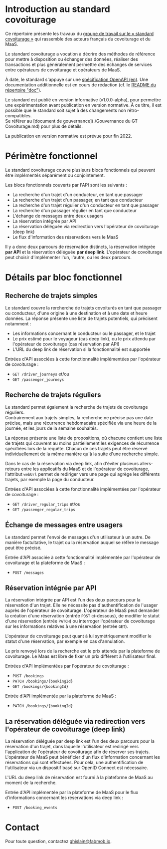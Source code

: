 # Introduction au standard covoiturage

Ce répertoire présente les travaux du [groupe de travail sur le « standard 
covoiturage 
»](https://wiki.lafabriquedesmobilites.fr/wiki/Standard_Covoiturage)
qui rassemble des acteurs français du covoiturage et du MaaS.

Le standard covoiturage a vocation à décrire des méthodes de référence pour
mettre à disposition ou échanger des données, réaliser des transactions et plus
généralement permettre des échanges de services entre opérateurs de covoiturage
et opérateurs de MaaS.


À date, le standard s'appuye sur une
[spécification OpenAPI (en)](./standard-covoiturage_openapi.yaml).
Une documentation additionnelle est en cours de rédaction (cf. le
[README du répertoire "doc"](./doc/README.fr.md)).

Le standard est publié en version informative (v1.0.0-alpha), pour permettre 
une expérimentation avant publication en version normative. À ce titre, il est 
possible que le standard soit sujet à des changements non rétro-compatibles.  
Se référer au
[document de gouvernance](./Gouvernance du GT Covoiturage.md) pour plus de 
détails.

La publication en version normative est prévue pour fin 2022.

# Périmètre fonctionnel

Le standard covoiturage couvre plusieurs blocs fonctionnels qui peuvent être 
implémentés séparément ou conjointement.

Les blocs fonctionnels couverts par l'API sont les suivants :

* La recherche d'un trajet d'un conducteur, en tant que passager
* La recherche d'un trajet d'un passager, en tant que conducteur
* La recherche d'un trajet régulier d'un conducteur en tant que passager
* La recherche d'un passager régulier en tant que conducteur
* L'échange de messages entre deux usagers
* La réservation intégrée par API
* La réservation déléguée via redirection vers l'opérateur de covoiturage 
  (deep link)
* Le flux d'information des réservations vers le MaaS

Il y a donc deux parcours de réservation distincts, la réservation intégrée 
**par API** et la réservation déléguée **par deep link**. L'opérateur de 
covoiturage peut choisir d'implémenter l'un, l'autre, ou les deux parcours.

# Détails par bloc fonctionnel

## Recherche de trajets simples

Le standard couvre la rercherche de trajets covoiturés en tant que passager ou 
conducteur, d'une origine à une destination et à une date et heure données. La 
réponse présente une liste de trajets potentiels, qui précisent notamment :

* Les informations concernant le conducteur ou le passager, et le trajet
* Le prix estimé pour le voyageur (cas deep link), ou le prix attendu par 
  l'opérateur de covoiturage (cas réservation par API)
* L'URL du deep link de réservation si la fonctionnalité est supportée

Entrées d'API associées à cette fonctionnalité implémentées par l'opérateur de 
covoiturage :

* `GET /driver_journeys` et/ou
* `GET /passenger_journeys`
 
## Recherche de trajets réguliers

Le standard permet également la recherche de trajets de covoiturage réguliers.  
Contrairement aux trajets simples, la recherche ne précise pas une date 
précise, mais une récurrence hebdomadaire spécifiée via une heure de la 
journée, et les jours de la semaine souhaités.

La réponse présente une liste de propositions, où chacune contient une liste 
de trajets qui couvrent au moins partiellement les exigences de récurrence 
spécifiées lors de la requête. Chacun de ces trajets peut être réservé 
individuellement de la même manière qu'à la suite d'une recherche simple.

Dans le cas de la réservation via deep link, afin d'éviter plusieurs 
allers-retours entre les applicatifs du MaaS et de l'opérateur de covoiturage, 
l'attribut `webUrl` permet de rediriger vers une page qui agrège les 
différents trajets, par exemple la page du conducteur.

Entrées d'API associées à cette fonctionnalité implémentées par l'opérateur de 
covoiturage :

* `GET /driver_regular_trips` et/ou
* `GET /passenger_regular_trips`
 
## Échange de messages entre usagers

Le standard permet l'envoi de messages d'un utilisateur à un autre. De manière 
factultative, le trajet ou la réservation auquel se réfère le message peut 
être précisé.

Entrée d'API associée à cette fonctionnalité implémentée par l'opérateur de 
covoiturage et la plateforme de MaaS :

* `POST /messages` 
  

## Réservation intégrée par API

La réservation intégrée par API est l'un des deux parcours pour la réservation 
d'un trajet. Elle ne nécessite pas d'authentification de l'usager auprès de 
l'opérateur de covoiturage.  L'opérateur de MaaS peut demander la création 
d'une réservation (entrée `POST` ci-dessous), de modifier le statut d'une 
réservation (entrée `PATCH`) ou interroger l'opérateur de covoiturage sur les 
informations relatives à une réservation (entrée `GET`).

L'opérateur de covoiturage peut quant à lui symétriquement modifier le statut 
d'une réservation, par exemple en cas d'annulation.

Le prix renvoyé lors de la recherche est le prix attendu par la plateforme de 
covoiturage. Le Maas est libre de fixer un prix différent à l'utilisateur 
final.


Entrées d'API implémentées par l'opérateur de covoiturage :

* `POST /bookings`
* `PATCH /bookings/{bookingId}`
* `GET /bookings/{bookingId}`

Entrée d'API implémentée par la plateforme de MaaS :

* `PATCH /bookings/{bookingId}` 
  
## La réservation déléguée via redirection vers l'opérateur de covoiturage (deep link)

La réservation déléguée par deep link est l'un des deux parcours pour la 
réservation d'un trajet, dans laquelle l'utilisateur est redirigé vers 
l'application de l'opérateur de covoiturage afin de réserver ses trajets.  
L'opérateur de MaaS peut bénéficier d'un flux d'information concernant les 
réservations qui sont effectuées. Pour cela, une authentification de 
l'utilisateur via un dispositif basé sur OpenID Connect est nécessaire.

L'URL du deep link de réservation est fourni à la plateforme de MaaS au moment 
de la recherche.

Entrée d'API implémentée par la plateforme de MaaS pour le flux d'informations 
concernant les réservations via deep link :

* `POST /booking_events`

# Contact

Pour toute question, contactez 
[ghislain@fabmob.io](mailto:ghislain@fabmob.io).
